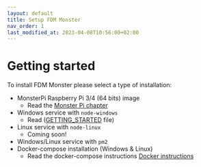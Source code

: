```yaml
---
layout: default
title: Setup FDM Monster
nav_order: 1
last_modified_at: 2023-04-08T10:56:00+02:00
---
```


# Getting started
To install FDM Monster please select a type of installation:
- MonsterPi Raspberry Pi 3/4 (64 bits) image
  - Read  the [Monster Pi chapter](./monsterpi.md)
- Windows service with `node-windows`
  - Read ([GETTING_STARTED](../1_GETTING_STARTED.md) file)
- Linux service with `node-linux`
  - Coming soon! 
- Windows/Linux service with `pm2`
- Docker-compose installation (Windows & Linux)
    - Read the docker-compose instructions [Docker instructions](3_USING_DOCKER.md)
